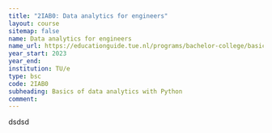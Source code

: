 ```yaml
---
title: "2IAB0: Data analytics for engineers"
layout: course
sitemap: false
name: Data analytics for engineers
name_url: https://educationguide.tue.nl/programs/bachelor-college/basic-courses/data-analytics-for-engineers/?L=2
year_start: 2023
year_end: 
institution: TU/e
type: bsc
code: 2IAB0
subheading: Basics of data analytics with Python
comment: 
---
```

dsdsd
